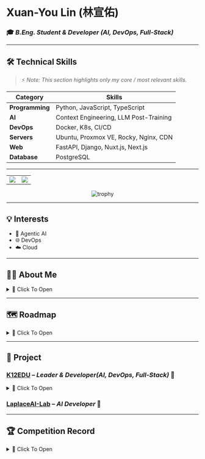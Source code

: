 # Xuan-You Lin (林宣佑)

### 🎓 *B.Eng. Student & Developer (AI, DevOps, Full-Stack)* 

---

## 🛠️ Technical Skills
> ⚡ *Note: This section highlights only my core / most relevant skills.*

| Category                    | Skills                                                            |
| --------------------------- | ----------------------------------------------------------------- |
| **Programming** | Python, JavaScript, TypeScript |
| **AI** | Context Engineering, LLM Post-Training |
| **DevOps** | Docker, K8s, CI/CD |
| **Servers** | Ubuntu, Proxmox VE, Rocky, Nginx, CDN |
| **Web** | FastAPI, Django, Nuxt.js, Next.js |
| **Database** | PostgreSQL |

---

<!-- GitHub Stats Side by Side -->
<table>
  <tr>
    <td>
      <img src="https://github-readme-stats.vercel.app/api?username=TsukiSama9292&show_icons=true&theme=gruvbox&hide_border=true" />
    </td>
    <td>
      <img src="https://github-readme-stats.vercel.app/api/top-langs/?username=TsukiSama9292&layout=compact&theme=gruvbox&hide_border=true" />
    </td>
  </tr>
</table>

<!-- GitHub Profile Trophy -->
<p align="center">
  <img src="https://github-profile-trophy.vercel.app/?username=TsukiSama9292&theme=gruvbox&row=1&column=7" alt="trophy" />
</p>

---

## 💡 Interests  
+ 🎯 Agentic AI
+ 🌐 DevOps
+ ☁️ Cloud

---

## 🧑‍💻 About Me
<details>
  <summary>📖 Click To Open</summary>

I am an innovative third-year Computer Science and Information Engineering student at National Ilan University, with a passion for integrating artificial intelligence into digital learning games and pursuing cutting-edge research. Since February 2025, I have been working as an AI Developer at LaplaceAI, where I focus on developing AI agents and exploring frontier research topics. In November 2023, I took the lead in founding K12EDU, whose mission is to make learning fun, challenging, and rewarding. Through K12EDU, I have overseen the development of a large-scale smart education platform alongside a talented team that includes a Unity game design engineer, a back-end game logic API engineer, and two full-stack engineers—including myself.  

My responsibilities span AI development, DevOps, full-stack engineering, server system architecture design, CI/CD pipeline implementation, technical research, backend and server infrastructure management, cybersecurity, and overall operations—all of which I manage directly. Under my leadership, our 2025 capstone project earned first place. I bring strong expertise in AI agent development, prompt engineering, system design, server architecture, Unity integration with APIs and web servers, container orchestration, and full-stack web frameworks.  

At K12EDU, we have greatly benefited from the invaluable suggestions and constructive feedback provided by supervising professors, lab seniors, and volunteer testers. Their insights have played a crucial role in refining our platform and shaping our design and development strategies, and I am deeply grateful for their support.
</details>

---

## 🗺️ Roadmap
<details>
  <summary>📖 Click To Open</summary>

**2022.09 – Present**  
+ 👨‍🎓 B.Eng. in Computer Science and Information Engineering  
  + 🏫 National Ilan University (NIU), Taiwan  
  + 📍 No. 1, Section 1, Shennong Rd, Yilan City, Yilan County 260, Taiwan  

**2023.11 – 2025.07**  
+ 🧑‍💻 K12EDU. Team Leader & Developer (AI, DevOps, Full-Stack)  
  + 🥼 Computer Science RFID Lab (soon to be renamed Radar Lab), NIU  
  + 🥇 1st Place – 2025 College of Electrical Engineering and Computer Science Capstone Research Achievement Competition, NIU
  + 🥈 2nd Place - Department of Computer Science and Information Engineering Capstone Research Achievement Competition, NIU
  + 🥈 Excellence Award - Programming, Information, and AI Applications Competition, NIU 
  + 📊 Contribution: 50%

**2025.05 – Present**  
+ 🧠 AI Developer at [LaplaceAI](https://laplaceai.co/)

**2025.07 - Present**
+ 🇹🇼 College Student Research Project
  + Intelligent Learning Assistant and Gamified Learning Platform: A Digital Education Solution Based on LLM and Unity
  + MOST Project Number 114-2813-C-197-023-E

**2025.09 – Present**
* 😮‍💨 Deep Learning Dropout & Reliable AI Advocate
  * 🛑 Stepping Away from Deep Learning: The current landscape of deep learning demands enormous computational and financial resources to achieve stability, efficiency, and low hallucination rates. Such requirements make it increasingly impractical and unsustainable for long-term development.
  * 🔄 Pivot to Reliability: Instead of treating deep learning as an opaque black box, my focus is on moving beyond purely deep learning approaches by integrating principle-driven design and algorithmic techniques. The goal is to make AI more reliable—closer to stable software engineering rather than unpredictable experimentation.

</details>

---

## 💼 Project

### [K12EDU](https://github.com/k12edu) – *Leader & Developer(AI, DevOps, Full-Stack)* 🚀  

<details>
  <summary>📖 Click To Open</summary>

🎓 RFID Lab, Department of Computer Science and Information Engineering, National Ilan University | 2024 Capstone Project Team  

We are a four-member team dedicated to developing an **AI-integrated digital learning platform** that makes K-12 education more engaging and effective through gamification.

- 🔗 [About the Organization](https://www.k12edu.uk)  
- 🎮 [Digital Learning Game Platform](https://game.k12edu.uk) – browser-based games  
- 🤖 [AI Learning Assistant](https://ai.k12edu.uk/) – integrated with web search and RAG technology  
- 📝 [Teacher Question Upload Platform with AI](https://teacher.k12edu.uk/) – design educational content with AI assistance  
- ⚖️ [Online Judge](https://judge.k12edu.uk/) – provide programming questions and verify the correctness of the program  
- 🐧 [Linux Lab](https://linux-lab.k12edu.uk/#/) – hands-on development document for IT learners

Our mission: **Make learning fun, challenging, and rewarding!**

</details>

### [LaplaceAI-Lab](https://github.com/LaplaceAI-Lab) – *AI Developer* 🚀

---

## 🏆 Competition Record

<details>
  <summary>📖 Click To Open</summary>

| Year | Competition Name         | Role           | Award / Ranking |
|------|--------------------------|----------------|-----------------|
| 2025 | [College of Electrical Engineering and Computer Science Capstone Research Achievement Competition, NIU](https://raw.githubusercontent.com/TsukiSama9292/OpenData/refs/heads/main/images/Certificates_and_Diplomas/College_of_Electrical_Engineering_and_Computer_Science_Capstone_Project_Exhibition.png)   | Team Leader    | 1st Place       |
| 2025 | Department of Computer Science and Information Engineering Capstone Research Achievement Competition, NIU | Team Leader | 2nd Place |
| 2025 | Programming, Information, and AI Applications Competition, NIU | Team Leader | Excellence Award |

</details>
